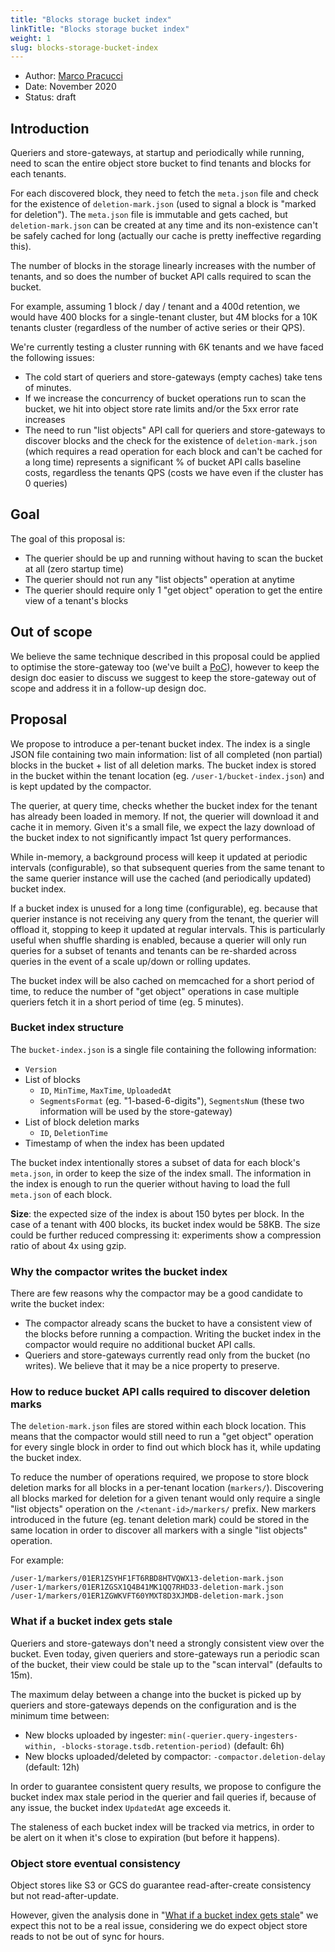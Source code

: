 ```yaml
---
title: "Blocks storage bucket index"
linkTitle: "Blocks storage bucket index"
weight: 1
slug: blocks-storage-bucket-index
---
```


- Author: [Marco Pracucci](https://github.com/pracucci)
- Date: November 2020
- Status: draft

## Introduction

Queriers and store-gateways, at startup and periodically while running, need to scan the entire object store bucket to find tenants and blocks for each tenants.

For each discovered block, they need to fetch the `meta.json` file and check for the existence of `deletion-mark.json` (used to signal a block is "marked for deletion"). The `meta.json` file is immutable and gets cached, but `deletion-mark.json` can be created at any time and its non-existence can't be safely cached for long (actually our cache is pretty ineffective regarding this).

The number of blocks in the storage linearly increases with the number of tenants, and so does the number of bucket API calls required to scan the bucket.

For example, assuming 1 block / day / tenant and a 400d retention, we would have 400 blocks for a single-tenant cluster, but 4M blocks for a 10K tenants cluster (regardless of the number of active series or their QPS).

We're currently testing a cluster running with 6K tenants and we have faced the following issues:

- The cold start of queriers and store-gateways (empty caches) take tens of minutes.
- If we increase the concurrency of bucket operations run to scan the bucket, we hit into object store rate limits and/or the 5xx error rate increases
- The need to run "list objects" API call for queriers and store-gateways to discover blocks and the check for the existence of `deletion-mark.json` (which requires a read operation for each block and can't be cached for a long time) represents a significant % of bucket API calls baseline costs, regardless the tenants QPS (costs we have even if the cluster has 0 queries)

## Goal

The goal of this proposal is:

- The querier should be up and running without having to scan the bucket at all (zero startup time)
- The querier should not run any "list objects" operation at anytime
- The querier should require only 1 "get object" operation to get the entire view of a tenant's blocks

## Out of scope

We believe the same technique described in this proposal could be applied to optimise the store-gateway too (we've built a [PoC](https://github.com/cortexproject/cortex/compare/pracucci:experiment-object-store-based-blocks-index)), however to keep the design doc easier to discuss we suggest to keep the store-gateway out of scope and address it in a follow-up design doc.

## Proposal

We propose to introduce a per-tenant bucket index. The index is a single JSON file containing two main information: list of all completed (non partial) blocks in the bucket + list of all deletion marks. The bucket index is stored in the bucket within the tenant location (eg. `/user-1/bucket-index.json`) and is kept updated by the compactor.

The querier, at query time, checks whether the bucket index for the tenant has already been loaded in memory. If not, the querier will download it and cache it in memory. Given it's a small file, we expect the lazy download of the bucket index to not significantly impact 1st query performances.

While in-memory, a background process will keep it updated at periodic intervals (configurable), so that subsequent queries from the same tenant to the same querier instance will use the cached (and periodically updated) bucket index.

If a bucket index is unused for a long time (configurable), eg. because that querier instance is not receiving any query from the tenant, the querier will offload it, stopping to keep it updated at regular intervals. This is particularly useful when shuffle sharding is enabled, because a querier will only run queries for a subset of tenants and tenants can be re-sharded across queries in the event of a scale up/down or rolling updates.

The bucket index will be also cached on memcached for a short period of time, to reduce the number of "get object" operations in case multiple queriers fetch it in a short period of time (eg. 5 minutes).

### Bucket index structure

The `bucket-index.json` is a single file containing the following information:

- `Version`
- List of blocks
  - `ID`, `MinTime`, `MaxTime`, `UploadedAt`
  - `SegmentsFormat` (eg. "1-based-6-digits"), `SegmentsNum` (these two information will be used by the store-gateway)
- List of block deletion marks
  - `ID`, `DeletionTime`
- Timestamp of when the index has been updated

The bucket index intentionally stores a subset of data for each block's `meta.json`, in order to keep the size of the index small. The information in the index is enough to run the querier without having to load the full `meta.json` of each block.

**Size**: the expected size of the index is about 150 bytes per block. In the case of a tenant with 400 blocks, its bucket index would be 58KB. The size could be further reduced compressing it: experiments show a compression ratio of about 4x using gzip.

### Why the compactor writes the bucket index

There are few reasons why the compactor may be a good candidate to write the bucket index:

- The compactor already scans the bucket to have a consistent view of the blocks before running a compaction. Writing the bucket index in the compactor would require no additional bucket API calls.
- Queriers and store-gateways currently read only from the bucket (no writes). We believe that it may be a nice property to preserve.


### How to reduce bucket API calls required to discover deletion marks

The `deletion-mark.json` files are stored within each block location. This means that the compactor would still need to run a "get object" operation for every single block in order to find out which block has it, while updating the bucket index.

To reduce the number of operations required, we propose to store block deletion marks for all blocks in a per-tenant location (`markers/`). Discovering all blocks marked for deletion for a given tenant would only require a single "list objects" operation on the `/<tenant-id>/markers/` prefix. New markers introduced in the future (eg. tenant deletion mark) could be stored in the same location in order to discover all markers with a single "list objects" operation.

For example:

```
/user-1/markers/01ER1ZSYHF1FT6RBD8HTVQWX13-deletion-mark.json
/user-1/markers/01ER1ZGSX1Q4B41MK1QQ7RHD33-deletion-mark.json
/user-1/markers/01ER1ZGWKVFT60YMXT8D3XJMDB-deletion-mark.json
```

### What if a bucket index gets stale

Queriers and store-gateways don't need a strongly consistent view over the bucket. Even today, given queriers and store-gateways run a periodic scan of the bucket, their view could be stale up to the "scan interval" (defaults to 15m).

The maximum delay between a change into the bucket is picked up by queriers and store-gateways depends on the configuration and is the minimum time between:

- New blocks uploaded by ingester:
  `min(-querier.query-ingesters-within, -blocks-storage.tsdb.retention-period)` (default: 6h)
- New blocks uploaded/deleted by compactor:
  `-compactor.deletion-delay` (default: 12h)

In order to guarantee consistent query results, we propose to configure the bucket index max stale period in the querier and fail queries if, because of any issue, the bucket index `UpdatedAt` age exceeds it.

The staleness of each bucket index will be tracked via metrics, in order to be alert on it when it's close to expiration (but before it happens).

### Object store eventual consistency

Object stores like S3 or GCS do guarantee read-after-create consistency but not read-after-update.

However, given the analysis done in "[What if a bucket index gets stale](#what-if-a-bucket-index-gets-stale)" we expect this not to be a real issue, considering we do expect object store reads to not be out of sync for hours.
